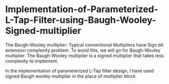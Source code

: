 # Implementation-of-Parameterized-L-Tap-Filter-using-Baugh-Wooley-Signed-multiplier
The Baugh-Wooley multiplier:
Typical conventional Multipliers have Sign bit extension complexity problem. To avoid this, we will
go for Baugh-Wooley multiplier.
The Baugh-Wooley multiplier is a signed multiplier that takes less complexity to implement.

In the implementation of parameterized L-Tap filter design, I have used signed Baugh wooley multiplier in the
place of multiplier block
